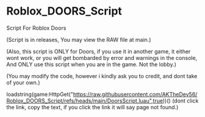 # Roblox_DOORS_Script
Script For Roblox Doors

(Script is in releases, You may view the RAW file at main.)

(Also, this script is ONLY for Doors, if you use it in another game, it either wont work, or you will get bombarded by error and warnings in the console, And ONLY use this script when you are in the game. Not the lobby.)

(You may modify the code, however i kindly ask you to credit, and dont take of your own.)

loadstring(game:HttpGet("https://raw.githubusercontent.com/AKTheDev56/Roblox_DOORS_Script/refs/heads/main/DoorsScript.luau",true))()
(dont click the link, copy the text, if you click the link it will say page not found.)
